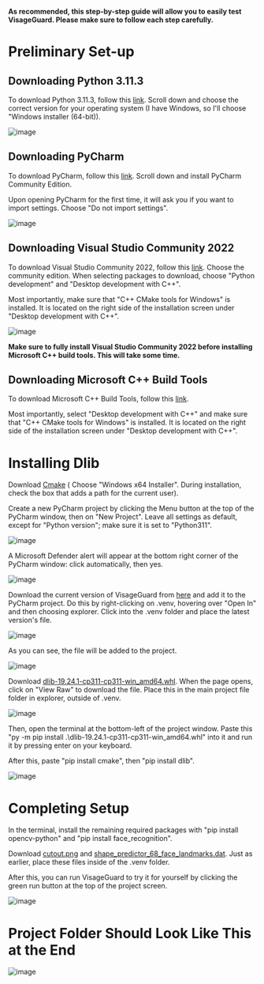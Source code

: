 **As recommended, this step-by-step guide will allow you to easily test VisageGuard. Please make sure to follow each step carefully.**

# Preliminary Set-up

## Downloading Python 3.11.3
To download Python 3.11.3, follow this [link](https://www.python.org/downloads/release/python-3113/). Scroll down and choose the correct version for your operating system (I have Windows, so I'll choose "Windows installer (64-bit)).

![image](https://github.com/lucaxbandini/VisageGuard/assets/152310492/c946aa3d-dfe2-48d5-8d9a-55d951cf1bed)

## Downloading PyCharm
To download PyCharm, follow this [link](https://www.jetbrains.com/pycharm/download/?section=windows). Scroll down and install PyCharm Community Edition.

Upon opening PyCharm for the first time, it will ask you if you want to import settings. Choose "Do not import settings".

![image](https://github.com/lucaxbandini/VisageGuard/assets/152310492/69e7fed8-e771-465d-9689-6b2007797d95)

## Downloading Visual Studio Community 2022
To download Visual Studio Community 2022, follow this [link](https://visualstudio.microsoft.com/downloads/?q=build+tools). Choose the community edition. When selecting packages to download, choose "Python development" and "Desktop development with C++".

Most importantly, make sure that "C++ CMake tools for Windows" is installed. It is located on the right side of the installation screen under "Desktop development with C++".

![image](https://github.com/lucaxbandini/VisageGuard/assets/152310492/13265b69-06d9-4fcc-8d1a-ab12bda86e7b)

**Make sure to fully install Visual Studio Community 2022 before installing Microsoft C++ build tools. This will take some time.**

## Downloading Microsoft C++ Build Tools
To download Microsoft C++ Build Tools, follow this [link](https://visualstudio.microsoft.com/visual-cpp-build-tools/).

Most importantly, select "Desktop development with C++" and make sure that "C++ CMake tools for Windows" is installed. It is located on the right side of the installation screen under "Desktop development with C++".

# Installing Dlib

Download [Cmake](https://cmake.org/download/) ( Choose "Windows x64 Installer". During installation, check the box that adds a path for the current user).

Create a new PyCharm project by clicking the Menu button at the top of the PyCharm window, then on "New Project". Leave all settings as default, except for "Python version"; make sure it is set to "Python311".

![image](https://github.com/lucaxbandini/VisageGuard/assets/152310492/05d64660-4b13-44d0-a6e4-4a0492fdcc3b)

A Microsoft Defender alert will appear at the bottom right corner of the PyCharm window: click automatically, then yes.

![image](https://github.com/lucaxbandini/VisageGuard/assets/152310492/c4f1cc2d-d7cc-4b45-afda-788007c2d0e0)

Download the current version of VisageGuard from [here](https://github.com/lucaxbandini/VisageGuard/tree/main) and add it to the PyCharm project. Do this by right-clicking on .venv, hovering over "Open In" and then choosing explorer. Click into the .venv folder and place the latest version's file.

![image](https://github.com/lucaxbandini/VisageGuard/assets/152310492/1f4f1780-6b3a-4ada-a845-6b97626e2e95)

As you can see, the file will be added to the project.

![image](https://github.com/lucaxbandini/VisageGuard/assets/152310492/eb0f3895-deb8-422a-b6cc-f3d7b624ad67)

Download [dlib-19.24.1-cp311-cp311-win_amd64.whl](https://github.com/Murtaza-Saeed/dlib/blob/master/dlib-19.24.1-cp311-cp311-win_amd64.whl). When the page opens, click on "View Raw" to download the file. Place this in the main project file folder in explorer, outside of .venv.

![image](https://github.com/lucaxbandini/VisageGuard/assets/152310492/37642a24-f81c-4d09-9578-522b3d123224)

Then, open the terminal at the bottom-left of the project window. Paste this "py -m pip install .\dlib-19.24.1-cp311-cp311-win_amd64.whl" into it and run it by pressing enter on your keyboard.

After this, paste "pip install cmake", then "pip install dlib".

![image](https://github.com/lucaxbandini/VisageGuard/assets/152310492/8ecfa357-9da7-4710-9897-a4826bec7c47)

# Completing Setup

In the terminal, install the remaining required packages with "pip install opencv-python" and "pip install face_recognition".

Download [cutout.png](https://github.com/lucaxbandini/VisageGuard/tree/main/Photos/cutout.png) and [shape_predictor_68_face_landmarks.dat](https://github.com/italojs/facial-landmarks-recognition/blob/master/shape_predictor_68_face_landmarks.dat). Just as earlier, place these files inside of the .venv folder.

After this, you can run VisageGuard to try it for yourself by clicking the green run button at the top of the project screen.

![image](https://github.com/lucaxbandini/VisageGuard/assets/152310492/0dc6295b-b6c2-4e25-a88e-d20dcf81176b)

# Project Folder Should Look Like This at the End

![image](https://github.com/lucaxbandini/VisageGuard/assets/152310492/73d8134e-b338-492b-8ac4-9a4f2ef9215d)

